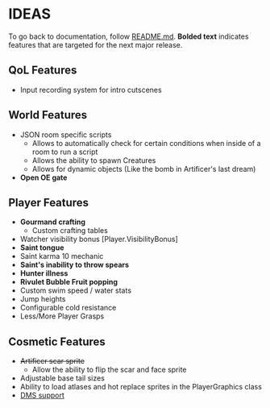 # IDEAS
To go back to documentation, follow [README.md](./README.md). **Bolded text** indicates features that are targeted for the next major release.
## QoL Features
- Input recording system for intro cutscenes

## World Features
- JSON room specific scripts
    - Allows to automatically check for certain conditions when inside of a room to run a script
    - Allows the ability to spawn Creatures
    - Allows for dynamic objects (Like the bomb in Artificer's last dream)
- **Open OE gate**

## Player Features
- **Gourmand crafting**
    - Custom crafting tables
- Watcher visibility bonus [Player.VisibilityBonus]
- **Saint tongue**
- Saint karma 10 mechanic
- **Saint's inability to throw spears**
- **Hunter illness**
- **Rivulet Bubble Fruit popping**
- Custom swim speed / water stats
- Jump heights
- Configurable cold resistance
- Less/More Player Grasps

## Cosmetic Features
- ~~Artificer scar sprite~~
    - Allow the ability to flip the scar and face sprite
- Adjustable base tail sizes
- Ability to load atlases and hot replace sprites in the PlayerGraphics class
- [DMS support](https://github.com/MatheusVigaro/TemplateCat/tree/main/src/plugin)